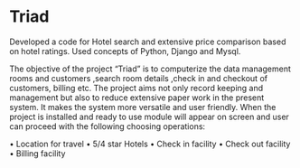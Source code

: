 # Triad
Developed a code for Hotel search and extensive price comparison based on hotel ratings. Used concepts of Python, Django and Mysql.

The objective of the project “Triad” is to computerize the data management rooms and customers ,search room details ,check in and checkout of customers, billing etc. The project aims not only record keeping and management but also to reduce extensive paper work in the present system. It makes the system more versatile and user friendly.
When the project is installed and ready to use module will appear on screen and user can proceed with the following choosing operations:

•	Location for travel
•	5/4 star Hotels
•	Check in facility
•	Check out facility
•	Billing facility
